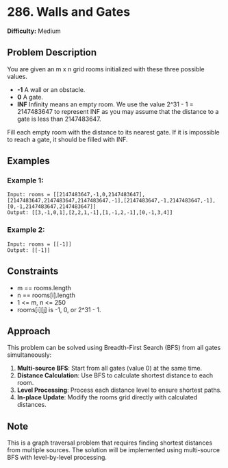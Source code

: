 # 286. Walls and Gates

**Difficulty:** Medium

## Problem Description

You are given an m x n grid rooms initialized with these three possible values.

- **-1** A wall or an obstacle.
- **0** A gate.
- **INF** Infinity means an empty room. We use the value 2^31 - 1 = 2147483647 to represent INF as you may assume that the distance to a gate is less than 2147483647.

Fill each empty room with the distance to its nearest gate. If it is impossible to reach a gate, it should be filled with INF.

## Examples

### Example 1:
```
Input: rooms = [[2147483647,-1,0,2147483647],[2147483647,2147483647,2147483647,-1],[2147483647,-1,2147483647,-1],[0,-1,2147483647,2147483647]]
Output: [[3,-1,0,1],[2,2,1,-1],[1,-1,2,-1],[0,-1,3,4]]
```

### Example 2:
```
Input: rooms = [[-1]]
Output: [[-1]]
```

## Constraints

- m == rooms.length
- n == rooms[i].length
- 1 <= m, n <= 250
- rooms[i][j] is -1, 0, or 2^31 - 1.

## Approach

This problem can be solved using Breadth-First Search (BFS) from all gates simultaneously:

1. **Multi-source BFS**: Start from all gates (value 0) at the same time.
2. **Distance Calculation**: Use BFS to calculate shortest distance to each room.
3. **Level Processing**: Process each distance level to ensure shortest paths.
4. **In-place Update**: Modify the rooms grid directly with calculated distances.

## Note

This is a graph traversal problem that requires finding shortest distances from multiple sources. The solution will be implemented using multi-source BFS with level-by-level processing.
